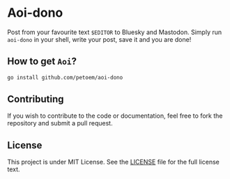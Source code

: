 # Aoi-dono

Post from your favourite text `$EDITOR` to Bluesky and Mastodon. Simply run `aoi-dono` in your shell, write your post, save it and you are done!

## How to get `Aoi`?

```sh
go install github.com/petoem/aoi-dono
```

## Contributing

If you wish to contribute to the code or documentation, feel free to fork the repository and submit a pull request.

## License

This project is under MIT License. See the [LICENSE](LICENSE) file for the full license text.

